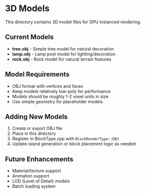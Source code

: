 # 3D Models

This directory contains 3D model files for GPU instanced rendering.

## Current Models

- **tree.obj** - Simple tree model for natural decoration
- **lamp.obj** - Lamp post model for lighting/decoration  
- **rock.obj** - Rock model for natural terrain features

## Model Requirements

- OBJ format with vertices and faces
- Keep models relatively low-poly for performance
- Models should be roughly 1-2 voxel units in size
- Use simple geometry for placeholder models

## Adding New Models

1. Create or export OBJ file
2. Place in this directory
3. Register in BlockType.cpp with `BlockRenderType::OBJ`
4. Update island generation or block placement logic as needed

## Future Enhancements

- Material/texture support
- Animation support
- LOD (Level of Detail) models
- Batch loading system
